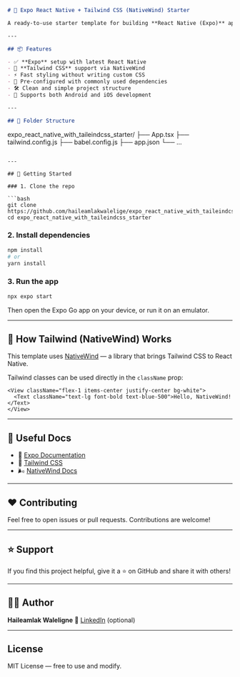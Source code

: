 ```md
# 🚀 Expo React Native + Tailwind CSS (NativeWind) Starter

A ready-to-use starter template for building **React Native (Expo)** apps with **Tailwind CSS** using [NativeWind](https://www.nativewind.dev/).

---

## 📦 Features

- ✅ **Expo** setup with latest React Native
- 🎨 **Tailwind CSS** support via NativeWind
- ⚡️ Fast styling without writing custom CSS
- 🧩 Pre-configured with commonly used dependencies
- 🛠 Clean and simple project structure
- 🧪 Supports both Android and iOS development

---

## 📁 Folder Structure

```

expo\_react\_native\_with\_taileindcss\_starter/
├── App.tsx
├── tailwind.config.js
├── babel.config.js
├── app.json
└── ...

````

---

## 🚀 Getting Started

### 1. Clone the repo

```bash
git clone https://github.com/haileamlakwalelige/expo_react_native_with_taileindcss_starter.git
cd expo_react_native_with_taileindcss_starter
````

### 2. Install dependencies

```bash
npm install
# or
yarn install
```

### 3. Run the app

```bash
npx expo start
```

Then open the Expo Go app on your device, or run it on an emulator.

---

## 🧠 How Tailwind (NativeWind) Works

This template uses [NativeWind](https://www.nativewind.dev/) — a library that brings Tailwind CSS to React Native.

Tailwind classes can be used directly in the `className` prop:

```tsx
<View className="flex-1 items-center justify-center bg-white">
  <Text className="text-lg font-bold text-blue-500">Hello, NativeWind!</Text>
</View>
```

---

## 📄 Useful Docs

* 📘 [Expo Documentation](https://docs.expo.dev/)
* 💨 [Tailwind CSS](https://tailwindcss.com/docs)
* 🌬 [NativeWind Docs](https://www.nativewind.dev/)

---

## ❤️ Contributing

Feel free to open issues or pull requests. Contributions are welcome!

---

## ⭐️ Support

If you find this project helpful, give it a ⭐️ on GitHub and share it with others!

---

## 🧑‍💻 Author

**Haileamlak Waleligne**
📧 [LinkedIn](https://linkedin.com/in/haileamlak-waleligne) (optional)

---

## License

MIT License — free to use and modify.



